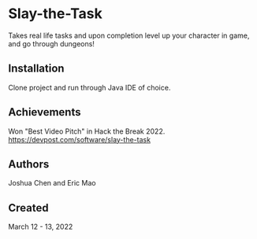 # Slay-the-Task
Takes real life tasks and upon completion level up your character in game, and go through dungeons!

## Installation
Clone project and run through Java IDE of choice.

## Achievements
Won "Best Video Pitch" in Hack the Break 2022.
https://devpost.com/software/slay-the-task

## Authors
Joshua Chen and Eric Mao 

## Created
March 12 - 13, 2022